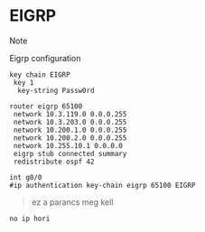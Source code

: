 # EIGRP

> [!NOTE]
> Eigrp configuration

```cisco
key chain EIGRP
 key 1
  key-string Passw0rd
```

```cisco
router eigrp 65100
 network 10.3.119.0 0.0.0.255
 network 10.3.203.0 0.0.0.255
 network 10.200.1.0 0.0.0.255
 network 10.200.2.0 0.0.0.255
 network 10.255.10.1 0.0.0.0
 eigrp stub connected summary
 redistribute ospf 42
```

```cisco
int g0/0
#ip authentication key-chain eigrp 65100 EIGRP
```


> ez a parancs meg kell
```cisco
no ip hori
```
